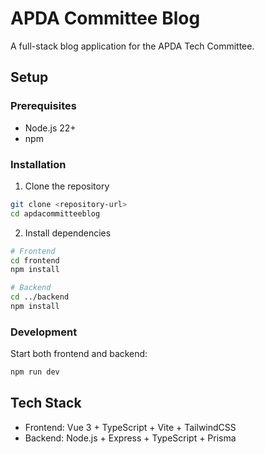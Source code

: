 # APDA Committee Blog

A full-stack blog application for the APDA Tech Committee.

## Setup

### Prerequisites
- Node.js 22+
- npm

### Installation

1. Clone the repository
```bash
git clone <repository-url>
cd apdacommitteeblog
```

2. Install dependencies
```bash
# Frontend
cd frontend
npm install

# Backend
cd ../backend
npm install
```

### Development

Start both frontend and backend:

```bash
npm run dev

```



## Tech Stack

- Frontend: Vue 3 + TypeScript + Vite + TailwindCSS
- Backend: Node.js + Express + TypeScript + Prisma
